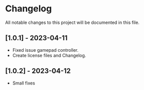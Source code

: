# Changelog

All notable changes to this project will be documented in this file.

## [1.0.1] - 2023-04-11
- Fixed issue gamepad controller.
- Create license files and Changelog.

## [1.0.2] - 2023-04-12
- Small fixes